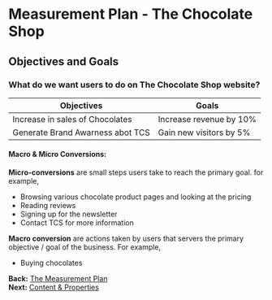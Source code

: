 # Measurement Plan - The Chocolate Shop


## Objectives and Goals

### What do we want users to do on The Chocolate Shop website?

|Objectives| Goals |
|--|--|
| Increase in sales of Chocolates | Increase revenue by 10%
|Generate Brand Awarness abot TCS| Gain new visitors by 5% |

#### **Macro & Micro Conversions**: 

 **Micro-conversions**  are small steps users take to reach the primary goal. for example, 
 - Browsing various chocolate product pages and looking at the pricing
 - Reading reviews
 - Signing up for the newsletter
 - Contact TCS for more information

**Macro conversion** are actions taken by users that servers the primary objective / goal of the business. For example, 
 - Buying chocolates 

**Back:** [The Measurement Plan](https://github.com/dipalit/The-Chocolate-Shop/tree/Overview---Measurement-Plan)    
**Next:** [Content & Properties ](https://github.com/dipalit/The-Chocolate-Shop/tree/Content-%26-Properties)  
